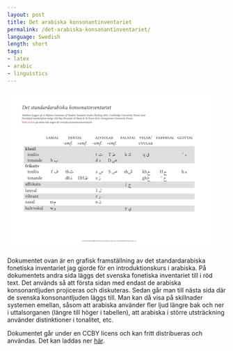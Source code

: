 ```yaml
---
layout: post
title: Det arabiska konsonantinventariet
permalink: /det-arabiska-konsonantinventariet/
language: Swedish
length: short
tags:
- latex
- arabic
- linguistics
---
```


[![thumbnail](/images/sainventarie-thumbnail.png)](https://github.com/andreasmhallberg/sa-konsonantinventariet/blob/master/sa-konsonantinventariet.pdf)

Dokumentet ovan är en grafisk framställning av det standardarabiska fonetiska inventariet jag gjorde för en introduktionskurs i arabiska. På dokumentets andra sida läggs det svenska fonetiska inventariet till i röd text. Det används så att första sidan med endast de arabiska konsonantljuden projiceras och diskuteras. Sedan går man till nästa sida där de svenska konsonantljuden läggs till. Man kan då visa på skillnader systemen emellan, såsom att arabiska använder fler ljud längre bak och ner i uttalsorganen (längre till höger i tabellen), att arabiska i större utsträckning använder distinktioner i tonalitet, etc.

Dokumentet går under en CCBY licens och kan fritt distribueras och användas. Det kan laddas ner [här](https://github.com/andreasmhallberg/sa-konsonantinventariet/blob/master/sa-konsonantinventariet.pdf).





